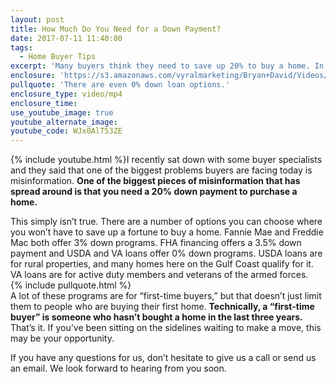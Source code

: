 ```yaml
---
layout: post
title: How Much Do You Need for a Down Payment?
date: 2017-07-11 11:40:00
tags:
  - Home Buyer Tips
excerpt: 'Many buyers think they need to save up 20% to buy a home. In reality, that’s not true at all.'
enclosure: 'https://s3.amazonaws.com/vyralmarketing/Bryan+David/Videos/Mississippi+Gulf+Coast+Real+Estate+Agent-+You+Don%2527t+Need+20%2525+Down.mp4'
pullquote: 'There are even 0% down loan options.'
enclosure_type: video/mp4
enclosure_time:
use_youtube_image: true
youtube_alternate_image:
youtube_code: WJx0AlT53ZE
---
```



{% include youtube.html %}I recently sat down with some buyer specialists and they said that one of the biggest problems buyers are facing today is misinformation. **One of the biggest pieces of misinformation that has spread around is that you need a 20% down payment to purchase a home.**

This simply isn’t true. There are a number of options you can choose where you won’t have to save up a fortune to buy a home. Fannie Mae and Freddie Mac both offer 3% down programs. FHA financing offers a 3.5% down payment and USDA and VA loans offer 0% down programs. USDA loans are for rural properties, and many homes here on the Gulf Coast qualify for it. VA loans are for active duty members and veterans of the armed forces.
<br>{% include pullquote.html %}
<br>A lot of these programs are for “first-time buyers,” but that doesn’t just limit them to people who are buying their first home. **Technically, a “first-time buyer” is someone who hasn’t bought a home in the last three years.** That’s it. If you’ve been sitting on the sidelines waiting to make a move, this may be your opportunity.

If you have any questions for us, don’t hesitate to give us a call or send us an email. We look forward to hearing from you soon.
<br>